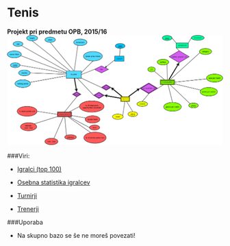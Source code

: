 # Tenis
**Projekt pri predmetu OPB, 2015/16**
![ER diagram](ERdiagram/ERdiagram.png)

###Viri:
* [Igralci (top 100)](http://www.tennis.com/rankings/ATP/)

* [Osebna statistika igralcev](http://www.tennisabstract.com/cgi-bin/leaders.cgi?f=E1s00o1)

* [Turnirji](http://www.tennisscores-stats.com/tournament-description.php)

* [Trenerji](http://www.atpworldtour.com/en/players/coaches)

###Uporaba
* Na skupno bazo se še ne moreš povezati!

